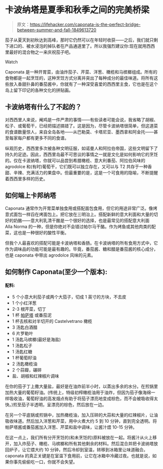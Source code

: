 # 卡波纳塔是夏季和秋季之间的完美桥梁

> 原文：<https://lifehacker.com/caponata-is-the-perfect-bridge-between-summer-and-fall-1849613720>

茄子从夏天到初秋达到高峰，那时它仍然可以在年轻时收获——之后，我们就只剩下进口的、被水浸泡的掉队者在产品通道里了。所以我强烈建议你:现在就用西西里最好的混合物之一来庆祝茄子吧。

Watch

Caponata 是一种开胃菜，由油炸茄子、芹菜、洋葱、橄榄和马槟榔组成。所有的食物都是一起烹饪的，这种烹饪方式分离并突出了每种成分的最佳味道。将所有这些放入香甜扑鼻的番茄酱中，你就有了一种深受喜爱的西西里主食，它也是在这个岛上留下印记的各种文化的拼贴画。

## 卡波纳塔有什么了不起的？

对西西里人来说，阉鸡是一件严肃的事情——有些读者可能会说，我省略了胡椒、松子、或葡萄干，已经把描述搞错了。这是因为，尽管卡波纳塔很简单，但这道菜的食谱数量惊人，来自全岛各地——从巴勒莫、卡塔尼亚、墨西拿和阿金托——甚至每家每户都有更多不同的食谱。

纵观历史，西西里多次被各种文明征服，如诺曼人和阿拉伯帝国，这些文明留下了持久的足迹。因此，西西里岛最不可思议的事情之一就是文化是如何影响它的烹饪的。仅在卡波纳塔，你就可以品尝到希腊橄榄、意大利番茄、阿拉伯风味的 agrodolce 和(有时)葡萄干，它们既可以独立存在，又可以与 T2 共存于一种香甜、辛辣、充满活力的果盘中。但最重要的是，这是一个可食用的隐喻，不断提醒着西西里多样的历史。

## **如何端上卡邦纳塔**

Caponata 通常作为开胃菜单独食用或搭配面包食用，但它的用途非常广泛。像烤意式面包一样舀在烤面包上。把它放在三明治上。搭配新鲜的意大利面和大量的切好的奶酪——意大利乳清干酪是一个很好的选择，也是最常见的搭配意大利面 Alla Norma 的一种，但是你绝对不会错过帕尔马干酪。作为烤鱼或其他肉类的配菜，这也是一种很好的酸性平衡。

但我个人最喜欢的搭配可能是卡波纳塔和香肠。在卡波纳塔的所有食用方式中，它作为调味品的功能可能是最有趣的。毕竟，番茄酱、糖和醋是番茄酱的核心成分，也是 caponata 中带出 agrodolce 风味的元素。

## **如何制作 Caponata(至少一个版本):**

#### **配料:**

*   5 个小意大利茄子或两个大茄子，切成 1 英寸的方块，不去皮
*   1 个小红洋葱
*   2-3 根芹菜，切丁
*   1 杯 [帕萨塔](https://lifehacker.com/can-your-summer-tomatoes-now-before-it-s-too-late-1847654237) 或番茄泥
*   1 杯去核和对半切开的 Castelvetrano 橄榄
*   3 汤匙白酒醋
*   6 片罗勒叶
*   1 汤匙马槟榔(最好是海盐)
*   1 汤匙松子
*   1 汤匙红糖
*   1 杯葡萄籽油
*   2 汤匙橄榄油
*   2 个蒜瓣，碾碎
*   盐、胡椒和红辣椒片调味

在你的茄子丁上撒大量盐，最好是在油炸前半小时，以蒸出多余的水分。在煎锅里加热大量的葡萄籽油。(传统上，特级初榨橄榄油用于油炸，但因为茄子像海绵一样吸收油，葡萄籽油的高发烟点有助于将茄子漂亮地变成棕色，而不会被吸收得太快。)煎至茄子半透明，呈漂亮的棕色，然后放在一边。

在另一个平底锅或煎锅中，加热橄榄油，加入压碎的大蒜和大量的红辣椒片，让油吸收味道。然后加入洋葱和芹菜，用中火煮大约 5 到 10 分钟，直到完全透明。将帕萨塔酱或番茄酱加入洋葱、芹菜和盐中调味，让酱汁煨 10-15 分钟。

在这一点上，我们所有分开烹饪的(和未烹饪的)原料被放在一起。将酱汁从火上移开，加入炸茄子、橄榄、马槟榔和所有其他剩余的材料。然后混合并把卡波纳塔放回炉子，让它煨大约 10 分钟，然后冷却到室温，转移到冰箱里让味道融合。caponata 的真正关键是在室温下食用前，让它在冰箱中冷藏过夜。也就是说，如果你事先偷偷吃一口，你就不会失望。